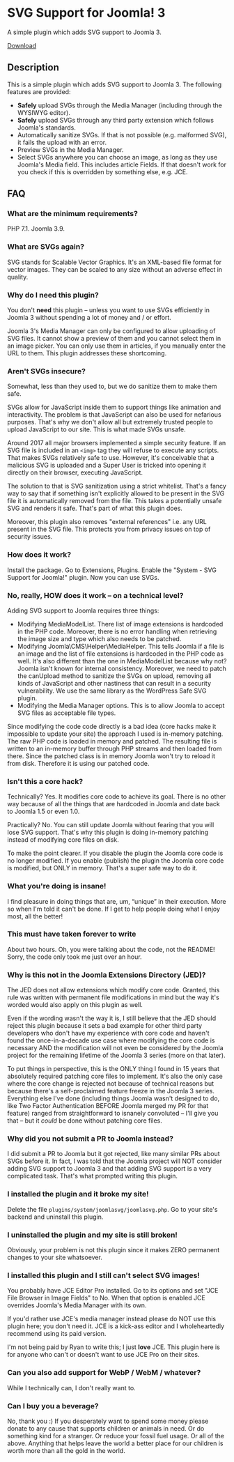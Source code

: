 # SVG Support for Joomla! 3

A simple plugin which adds SVG support to Joomla 3.

[Download](https://github.com/nikosdion/joomlasvg/releases)

## Description

This is a simple plugin which adds SVG support to Joomla 3. The following features are provided:

* **Safely** upload SVGs through the Media Manager (including through the WYSIWYG editor).
* **Safely** upload SVGs through any third party extension which follows Joomla's standards.
* Automatically sanitize SVGs. If that is not possible (e.g. malformed SVG), it fails the upload with an error.
* Preview SVGs in the Media Manager.
* Select SVGs anywhere you can choose an image, as long as they use Joomla's Media field. This includes article Fields. If that doesn't work for you check if this is overridden by something else, e.g. JCE.

## FAQ

### What are the minimum requirements?

PHP 7.1. Joomla 3.9.

### What are SVGs again?

SVG stands for Scalable Vector Graphics. It's an XML-based file format for vector images. They can be scaled to any size without an adverse effect in quality.

### Why do I need this plugin?

You don't **need** this plugin – unless you want to use SVGs efficiently in Joomla 3 without spending a lot of money and / or effort. 

Joomla 3's Media Manager can only be configured to allow uploading of SVG files. It cannot show a preview of them and you cannot select them in an image picker. You can only use them in articles, if you manually enter the URL to them. This plugin addresses these shortcoming.

### Aren't SVGs insecure?

Somewhat, less than they used to, but we do sanitize them to make them safe.

SVGs allow for JavaScript inside them to support things like animation and interactivity. The problem is that JavaScript can also be used for nefarious purposes. That's why we don't allow all but extremely trusted people to upload JavaScript to our site. This is what made SVGs unsafe.

Around 2017 all major browsers implemented a simple security feature. If an SVG file is included in an `<img>` tag they will refuse to execute any scripts. That makes SVGs relatively safe to use. However, it's conceivable that a malicious SVG is uploaded and a Super User is tricked into opening it directly on their browser, executing JavaScript.

The solution to that is SVG sanitization using a strict whitelist. That's a fancy way to say that if something isn't explicitly allowed to be present in the SVG file it is automatically removed from the file. This takes a potentially unsafe SVG and renders it safe. That's part of what this plugin does.

Moreover, this plugin also removes "external references" i.e. any URL present in the SVG file. This protects you from privacy issues on top of security issues.

### How does it work?

Install the package. Go to Extensions, Plugins. Enable the "System - SVG Support for Joomla!" plugin. Now you can use SVGs.

### No, really, HOW does it work – on a technical level?

Adding SVG support to Joomla requires three things:

* Modifying MediaModelList. There list of image extensions is hardcoded in the PHP code. Moreover, there is no error handling when retrieving the image size and type which also needs to be patched.
* Modifying Joomla\CMS\Helper\MediaHelper. This tells Joomla if a file is an image and the list of file extensions is hardcoded in the PHP code as well. It's also different than the one in MediaModelList because why not? Joomla isn't known for internal consistency. Moreover, we need to patch the canUpload method to sanitize the SVGs on upload, removing all kinds of JavaScript and other nastiness that can result in a security vulnerability. We use the same library as the WordPress Safe SVG plugin.
* Modifying the Media Manager options. This is to allow Joomla to accept SVG files as acceptable file types.

Since modifying the code code directly is a bad idea (core hacks make it impossible to update your site) the approach I used is in-memory patching. The raw PHP code is loaded in memory and patched. The resulting file is written to an in-memory buffer through PHP streams and then loaded from there. Since the patched class is in memory Joomla won't try to reload it from disk. Therefore it is using our patched code.

### Isn't this a core hack?

Technically? Yes. It modifies core code to achieve its goal. There is no other way because of all the things that are hardcoded in Joomla and date back to Joomla 1.5 or even 1.0.

Practically? No. You can still update Joomla without fearing that you will lose SVG support. That's why this plugin is doing in-memory patching instead of modifying core files on disk.

To make the point clearer. If you disable the plugin the Joomla core code is no longer modified. If you enable (publish) the plugin the Joomla core code is modified, but ONLY in memory. That's a super safe way to do it.

### What you're doing is insane!

I find pleasure in doing things that are, um, “unique” in their execution. More so when I'm told it can't be done. If I get to help people doing what I enjoy most, all the better!

### This must have taken forever to write

About two hours. Oh, you were talking about the code, not the README! Sorry, the code only took me just over an hour.

### Why is this not in the Joomla Extensions Directory (JED)?

The JED does not allow extensions which modify core code. Granted, this rule was written with permanent file modifications in mind but the way it's worded would also apply on this plugin as well. 

Even if the wording wasn't the way it is, I still believe that the JED should reject this plugin because it sets a bad example for other third party developers who don't have my experience with core code and haven't found the once-in-a-decade use case where modifying the core code is necessary AND the modification will not even be considered by the Joomla project for the remaining lifetime of the Joomla 3 series (more on that later).

To put things in perspective, this is the ONLY thing I found in 15 years that absolutely required patching core files to implement. It's also the only case where the core change is rejected not because of technical reasons but because there's a self-proclaimed feature freeze in the Joomla 3 series. Everything else I've done (including things Joomla wasn't designed to do, like Two Factor Authentication BEFORE Joomla merged my PR for that feature) ranged from straightforward to isnanely convoluted – I'll give you that – but it _could_ be done without patching core files. 

### Why did you not submit a PR to Joomla instead?

I did submit a PR to Joomla but it got rejected, like many similar PRs about SVGs before it. In fact, I was told that the Joomla project will NOT consider adding SVG support to Joomla 3 and that adding SVG support is a very complicated task. That's what prompted writing this plugin.

### I installed the plugin and it broke my site!

Delete the file `plugins/system/joomlasvg/joomlasvg.php`. Go to your site's backend and uninstall this plugin.

### I uninstalled the plugin and my site is still broken!

Obviously, your problem is not this plugin since it makes ZERO permanent changes to your site whatsoever.

### I installed this plugin and I still can't select SVG images!

You probably have JCE Editor Pro installed. Go to its options and set "JCE File Browser in Image Fields" to No. When that option is enabled JCE overrides Joomla's Media Manager with its own. 

If you'd rather use JCE's media manager instead please do NOT use this plugin here; you don't need it. JCE is a kick-ass editor and I wholeheartedly recommend using its paid version.

I'm not being paid by Ryan to write this; I just **love** JCE. This plugin here is for anyone who can't or doesn't want to use JCE Pro on their sites.

### Can you also add support for WebP / WebM / whatever?

While I technically can, I don't really want to.

### Can I buy you a beverage?

No, thank you :) If you desperately want to spend some money please donate to any cause that supports children or animals in need. Or do something kind for a stranger. Or reduce your fossil fuel usage. Or all of the above. Anything that helps leave the world a better place for our children is worth more than all the gold in the world.